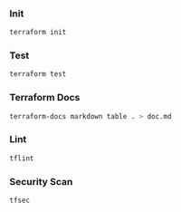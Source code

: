 ### Init
```sh
terraform init
```

### Test
```sh
terraform test
```

### Terraform Docs
```sh
terraform-docs markdown table . > doc.md
```

### Lint
```sh
tflint
```

### Security Scan
```sh
tfsec
```